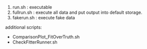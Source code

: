 1. run.sh : executable
2. fullrun.sh : execute all data and put output into default storage.
3. fakerun.sh : execute fake data


additional scripts:
* ComparisonPlot_FitOverTruth.sh
* CheckFitterRunner.sh
